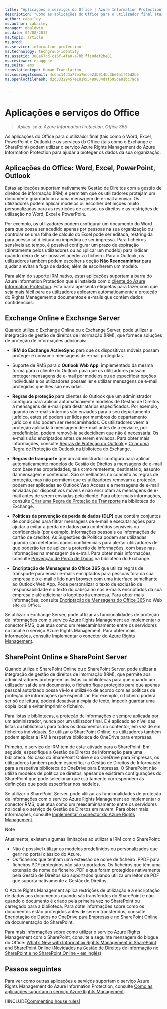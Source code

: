 ```yaml
---
title: "Aplicações e serviços do Office | Azure Information Protection"
description: "Como as aplicações do Office para o utilizador final (tais como o Word, Excel, PowerPoint e Outlook) e os serviços do Office (tais como o Exchange e SharePoint) podem utilizar o serviço Azure Rights Management para ajudar a proteger os dados da sua organização."
author: cabailey
ms.author: cabailey
manager: mbaldwin
ms.date: 02/08/2017
ms.topic: article
ms.prod: 
ms.service: information-protection
ms.technology: techgroup-identity
ms.assetid: 388e67cd-c16f-4fa0-a7bb-ffe0def2be81
ms.reviewer: esaggese
ms.suite: ems
translationtype: Human Translation
ms.sourcegitcommit: 4cdac14d3a77ea7bcce23b914bc3be0a1f46d2b5
ms.openlocfilehash: d2d33329457e181b55489834daf595da81bc7ada


---
```



# <a name="office-applications-and-services"></a>Aplicações e serviços do Office

>*Aplica-se a: Azure Information Protection, Office 365*

As aplicações do Office para o utilizador final (tais como o Word, Excel, PowerPoint e Outlook) e os serviços do Office (tais como o Exchange e SharePoint) podem utilizar o serviço Azure Rights Management do Azure Information Protection para ajudar a proteger os dados da sua organização.

## <a name="office-applications-word-excel-powerpoint-outlook"></a>Aplicações do Office: Word, Excel, PowerPoint, Outlook
Estas aplicações suportam nativamente Gestão de Direitos com a gestão de direitos de informação (IRM) e permitem que os utilizadores protejam um documento guardado ou a uma mensagem de e-mail a enviar. Os utilizadores podem aplicar modelos ou escolher definições muito personalizadas para as restrições de acesso, os direitos e as restrições de utilização no Word, Excel e PowerPoint. 

Por exemplo, os utilizadores podem configurar um documento do Word para que possa ser acedido apenas por pessoas na sua organização ou controlar se uma folha de cálculo do Excel pode ser editada, restringida para acesso só d leitura ou impedida de ser impressa. Para ficheiros sensíveis ao tempo, é possível configurar um prazo de expiração (diretamente pelos utilizadores ou ao aplicar um modelo) para indicar quando deixa de ser possível aceder ao ficheiro. Para o Outlook, os utilizadores também podem escolher a opção **Não Reencaminhar** para ajudar a evitar a fuga de dados, além de escolherem um modelo.

Para além do suporte IRM nativo, estas aplicações suportam a barra do Azure Information Protection que é instalada com o [cliente do Azure Information Protection](../rms-client/aip-client.md ). Esta barra apresenta etiquetas para fazer com que seja mais fácil para os utilizadores aplicarem automaticamente a proteção do Rights Management a documentos e e-mails que contêm dados confidenciais.

## <a name="exchange-online-and-exchange-server"></a>Exchange Online e Exchange Server
Quando utiliza o Exchange Online ou o Exchange Server, pode utilizar a integração de gestão de direitos de informação (IRM), que fornece soluções de proteção de informações adicionais:

-   **IRM do Exchange ActiveSync** para que os dispositivos móveis possam proteger e consumir mensagens de e-mail protegidas.

-   Suporte de RMS para o **Outlook Web App**, implementado da mesma forma para o cliente do Outlook para que os utilizadores possam proteger mensagens de e-mail por modelos ou ao especificar opções individuais e os utilizadores possam ler e utilizar mensagens de e-mail protegidas que lhes são enviadas.

-   **Regras de proteção** para clientes do Outlook que um administrador configura para aplicar automaticamente modelos de Gestão de Direitos a mensagens de e-mail para destinatários especificados. Por exemplo, quando os e-mails internos são enviados para o seu departamento jurídico, estes só podem ser lidos por membros do departamento jurídico e não podem ser reencaminhados. Os utilizadores veem a proteção aplicada à mensagem de e-mail antes de a enviar e, por predefinição, podem removê-la se decidirem que não é necessária. Os e-mails são encriptados antes de serem enviados. Para obter mais informações, consulte [Regras de Proteção do Outlook](https://technet.microsoft.com/library/dd638178%28v=exchg.150%29.aspx) e [Criar uma Regra de Proteção do Outlook](https://technet.microsoft.com/library/dd638196%28v=exchg.150%29.aspx) na biblioteca do Exchange.

-   **Regras de transporte** que um administrador configura para aplicar automaticamente modelos de Gestão de Direitos a mensagens de e-mail com base nas propriedades, tais como remetente, destinatário, assunto da mensagem e conteúdos. São semelhantes no conceito às regras de proteção, mas não permitem que os utilizadores removam a proteção, podem ser aplicadas ao Outlook Web Access e a mensagens de e-mail enviadas por dispositivos móveis e não encriptam as mensagens de e-mail antes de serem enviadas pelo cliente. Para obter mais informações, consulte [Criar uma Regra de Proteção de Transporte](https://technet.microsoft.com/library/dd302432.aspx) na biblioteca do Exchange.

-   **Políticas de prevenção de perda de dados (DLP)** que contêm conjuntos de condições para filtrar mensagens de e-mail e executar ações para ajudar a evitar a perda de dados para conteúdos sensíveis ou confidenciais (por exemplo, informações pessoais ou informações de cartão de crédito). As Sugestões de Política podem ser utilizadas quando são detetados dados confidenciais para alertar utilizadores de que poderão ter de aplicar a proteção de informações, com base nas informações na mensagem de e-mail. Para obter mais informações, consulte [Prevenção de Perda de Dados](https://technet.microsoft.com/library/jj150527%28v=exchg.150%29.aspx) na biblioteca do Exchange.

-   **Encriptação de Mensagens do Office 365** que utiliza regras de transporte para enviar e-mails encriptados para pessoas fora da sua empresa e o e-mail é lido num browser com uma interface semelhante ao Outlook Web App. Pode personalizar o texto de exclusão de responsabilidade e o texto do cabeçalho nos e-mails encriptados da sua empresa e até adicionar o logótipo da empresa. Para obter mais informações, consulte [Encriptação de Mensagens do Office 365](https://office.microsoft.com/o365-message-encryption-FX104179182.aspx) no Web site do Office.

Se utilizar o Exchange Server, pode utilizar as funcionalidades de proteção de informações com o serviço Azure Rights Management ao implementar o conector RMS, que atua como um reencaminhamento entre os servidores no local e o serviço Azure Rights Management. Para obter mais informações, consulte [Implementar o conector do Azure Rights Management](../deploy-use/deploy-rms-connector.md).

## <a name="sharepoint-online-and-sharepoint-server"></a>SharePoint Online e SharePoint Server
Quando utiliza o SharePoint Online ou o SharePoint Server, pode utilizar a integração de gestão de direitos de informação (IRM), que permite aos administradores protegerem as listas ou bibliotecas para que quando um utilizador sai de um documento, o ficheiro fique protegido para que apenas pessoal autorizado possa vê-lo e utilizá-lo de acordo com as políticas de proteção de informações que especificar. Por exemplo, o ficheiro poderá ser só de leitura, poderá desativar a cópia de texto, impedir guardar uma cópia local e evitar imprimir o ficheiro.

Para listas e bibliotecas, a proteção de informações é sempre aplicada por um administrador, nunca por um utilizador final. E é aplicado ao nível das listas ou bibliotecas para todos os documentos no contentor, em vez de em ficheiros individuais.  Se utilizar o SharePoint Online, os utilizadores também podem aplicar a IRM à respetiva biblioteca do OneDrive para empresas.

Primeiro, o serviço de IRM tem de estar ativado para o SharePoint. Em seguida, especifique a Gestão de Direitos de Informação para uma biblioteca. No caso do SharePoint Online e do OneDrive para Empresas, os utilizadores também podem especificar a Gestão de Direitos de Informação para a respetiva biblioteca do OneDrive para Empresas. O SharePoint não utiliza modelos de política de direitos, apesar de existirem configurações do SharePoint que pode selecionar que estritamente correspondem às definições que pode especificar nos modelos.

Se utilizar o SharePoint Server, pode utilizar as funcionalidades de proteção de informações com o serviço Azure Rights Management ao implementar o conector RMS, que atua como um reencaminhamento entre os servidores no local e o serviço de Gestão de Direitos em nuvem. Para obter mais informações, consulte [Implementar o conector do Azure Rights Management](../deploy-use/deploy-rms-connector.md).

> [!NOTE]
> Atualmente, existem algumas limitações ao utilizar a IRM com o SharePoint:
> 
> - Não é possível utilizar os modelos predefinidos ou personalizados que gerir no portal clássico do Azure.
> - Os ficheiros que tenham uma extensão de nome de ficheiro .PPDF para ficheiros PDF protegidos não são suportados. Os ficheiros que têm uma extensão de nome de ficheiro .PDF e que foram protegidos nativamente pela Gestão de Direitos são suportados quando utiliza um leitor de PDF que suporta nativamente a Gestão de Direitos.


O Azure Rights Management aplica restrições de utilização e a encriptação de dados aos documentos quando são transferidos do SharePoint e não quando o documento é criado pela primeira vez no SharePoint ou carregado para a biblioteca. Para obter informações sobre como os documentos estão protegidos antes de serem transferidos, consulte [Encriptação de Dados no OneDrive para Empresas e no SharePoint Online](https://technet.microsoft.com/library/dn905447.aspx) da documentação do SharePoint.

Para mais informações sobre como utilizar o serviço Azure Rights Management com o SharePoint, consulte a seguinte mensagem do blogue do Office: [What’s New with Information Rights Management in SharePoint and SharePoint Online (Novidades na Gestão de Direitos de Informação no SharePoint e no SharePoint Online – em inglês)](http://blogs.office.com/2012/11/09/whats-new-with-information-rights-management-in-sharepoint-and-sharepoint-online/)

## <a name="next-steps"></a>Passos seguintes

Para ver como outras aplicações e serviços suportam o serviço Azure Rights Management do Azure Information Protection, consulte [Como as aplicações suportam o serviço Azure Rights Management](applications-support.md).

[!INCLUDE[Commenting house rules](../includes/houserules.md)]


<!--HONumber=Feb17_HO2-->


